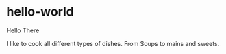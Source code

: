 # hello-world

Hello There

I like to cook all different types of dishes.
From Soups to mains and sweets.
